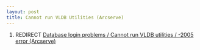 ```yaml
---
layout: post 
title: Cannot run VLDB Utilities (Arcserve)
---
```


1.  REDIRECT [Database login problems / Cannot run VLDB utilities /
    -2005 error
    (Arcserve)](Database_login_problems_/_Cannot_run_VLDB_utilities_/_-2005_error_(Arcserve) "wikilink")
